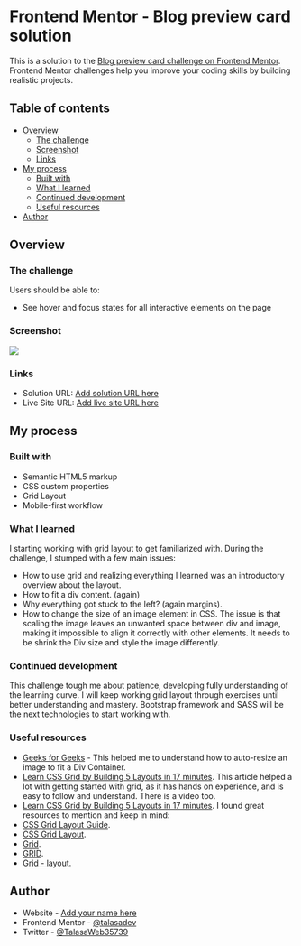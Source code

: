 # Frontend Mentor - Blog preview card solution

This is a solution to the [Blog preview card challenge on Frontend Mentor](https://www.frontendmentor.io/challenges/blog-preview-card-ckPaj01IcS). Frontend Mentor challenges help you improve your coding skills by building realistic projects.

## Table of contents

- [Overview](#overview)
  - [The challenge](#the-challenge)
  - [Screenshot](#screenshot)
  - [Links](#links)
- [My process](#my-process)
  - [Built with](#built-with)
  - [What I learned](#what-i-learned)
  - [Continued development](#continued-development)
  - [Useful resources](#useful-resources)
- [Author](#author)


## Overview

### The challenge

Users should be able to:

- See hover and focus states for all interactive elements on the page

### Screenshot

![](./screenshot-Blog-preview-card.png)


### Links

- Solution URL: [Add solution URL here](https://github.com/Blog-preview-card-GRID)
- Live Site URL: [Add live site URL here](https://talasadev.github.io/Blog-preview-card-GRID/)

## My process

### Built with

- Semantic HTML5 markup
- CSS custom properties
- Grid Layout
- Mobile-first workflow


### What I learned

I starting working with grid layout to get familiarized with. During the challenge, I stumped with a few main issues:

- How to use grid and realizing everything I learned was an introductory overview about the layout.
- How to fit a div content. (again)
- Why everything got stuck to the left? (again margins).
- How to change the size of an image element in CSS. The issue is that scaling the image leaves an unwanted space between div and image, making it impossible to align it correctly with other elements. It needs to be shrink the Div size and style the image differently.

### Continued development

This challenge tough me about patience, developing fully understanding of the learning curve. I will keep working grid layout through exercises until better understanding and mastery. Bootstrap framework and SASS will be the next technologies to start working with.


### Useful resources

- [Geeks for Geeks](https://www.geeksforweeks.com) - This helped me to understand how to auto-resize an image to fit a Div Container.
- [Learn CSS Grid by Building 5 Layouts in 17 minutes](https://www.freecodecamp.org/news/learn-css-grid-by-building-5-layouts/). This article helped a lot with getting started with grid, as it has hands on experience, and is easy to follow and understand. There is a video too.
- [Learn CSS Grid by Building 5 Layouts in 17 minutes](https://youtu.be/CC2HkBZuReY).
I found great resources to mention and keep in mind:
- [CSS Grid Layout Guide](https://css-tricks.com/snippets/css/complete-guide-grid/).
- [CSS Grid Layout](https://gridbyexample.com/).
- [Grid](https://web.dev/learn/css/grid/).
- [GRID](https://grid.malven.co/).
- [Grid - layout](https://www.tutorialspoint.com/css/css_grid_layout.htm).


## Author

- Website - [Add your name here](https://www.your-site.com)
- Frontend Mentor - [@talasadev](https://www.frontendmentor.io/profile/talasadev)
- Twitter - [@TalasaWeb35739](https://www.https://x.com/TalasaWeb35739)
